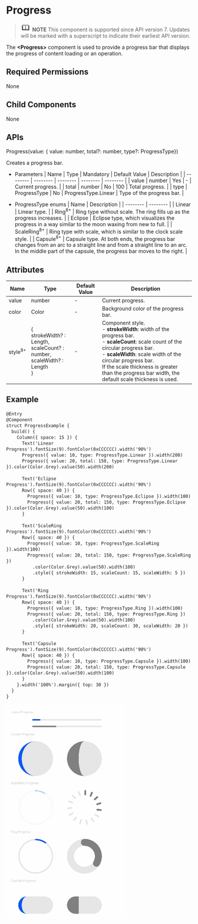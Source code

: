 # Progress


> ![icon-note.gif](public_sys-resources/icon-note.gif) **NOTE**
> This component is supported since API version 7. Updates will be marked with a superscript to indicate their earliest API version.


The **&lt;Progress&gt;** component is used to provide a progress bar that displays the progress of content loading or an operation.


## Required Permissions

None


## Child Components

None


## APIs

Progress(value: { value: number, total?: number, type?: ProgressType})

Creates a progress bar.

- Parameters
    | Name | Type | Mandatory | Default Value | Description |
  | -------- | -------- | -------- | -------- | -------- |
  | value | number | Yes | - | Current progress. |
  | total | number | No | 100 | Total progress. |
  | type | ProgressType | No | ProgressType.Linear | Type of the progress bar. |


- ProgressType enums
    | Name | Description |
  | -------- | -------- |
  | Linear | Linear type. |
  | Ring<sup>8+</sup> | Ring type without scale. The ring fills up as the progress increases. |
  | Eclipse | Eclipse type, which visualizes the progress in a way similar to the moon waxing from new to full. |
  | ScaleRing<sup>8+</sup> | Ring type with scale, which is similar to the clock scale style. |
  | Capsule<sup>8+</sup> | Capsule type. At both ends, the progress bar changes from an arc to a straight line and from a straight line to an arc. In the middle part of the capsule, the progress bar moves to the right. |


## Attributes

| Name | Type | Default Value | Description |
| -------- | -------- | -------- | -------- |
| value | number | - | Current progress. |
| color | Color | - | Background color of the progress bar. |
| style<sup>8+</sup> | {<br/>strokeWidth? : Length,<br/>scaleCount? : number,<br/>scaleWidth? : Length<br/>} | - | Component style.<br/>- **strokeWidth**: width of the progress bar.<br/>- **scaleCount**: scale count of the circular progress bar.<br/>- **scaleWidth**: scale width of the circular progress bar.<br/>If the scale thickness is greater than the progress bar width, the default scale thickness is used. |


## Example


```
@Entry
@Component
struct ProgressExample {
  build() {
    Column({ space: 15 }) {
      Text('Linear Progress').fontSize(9).fontColor(0xCCCCCC).width('90%')
      Progress({ value: 10, type: ProgressType.Linear }).width(200)
      Progress({ value: 20, total: 150, type: ProgressType.Linear }).color(Color.Grey).value(50).width(200)

      Text('Eclipse Progress').fontSize(9).fontColor(0xCCCCCC).width('90%')
      Row({ space: 40 }) {
        Progress({ value: 10, type: ProgressType.Eclipse }).width(100)
        Progress({ value: 20, total: 150, type: ProgressType.Eclipse }).color(Color.Grey).value(50).width(100)
      }

      Text('ScaleRing Progress').fontSize(9).fontColor(0xCCCCCC).width('90%')
      Row({ space: 40 }) {
        Progress({ value: 10, type: ProgressType.ScaleRing }).width(100)
        Progress({ value: 20, total: 150, type: ProgressType.ScaleRing })
          .color(Color.Grey).value(50).width(100)
          .style({ strokeWidth: 15, scaleCount: 15, scaleWidth: 5 })
      }

      Text('Ring Progress').fontSize(9).fontColor(0xCCCCCC).width('90%')
      Row({ space: 40 }) {
        Progress({ value: 10, type: ProgressType.Ring }).width(100)
        Progress({ value: 20, total: 150, type: ProgressType.Ring })
          .color(Color.Grey).value(50).width(100)
          .style({ strokeWidth: 20, scaleCount: 30, scaleWidth: 20 })
      }

      Text('Capsule Progress').fontSize(9).fontColor(0xCCCCCC).width('90%')
      Row({ space: 40 }) {
        Progress({ value: 10, type: ProgressType.Capsule }).width(100)
        Progress({ value: 20, total: 150, type: ProgressType.Capsule }).color(Color.Grey).value(50).width(100)
      }
    }.width('100%').margin({ top: 30 })
  }
}
```

![en-us_image_0000001212378432](figures/en-us_image_0000001212378432.gif)
